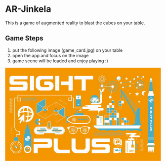 # AR-Jinkela

This is a game of augmented reality to blast the cubes on your table.

## Game Steps

1. put the following image (game_card.jpg) on your table
2. open the app and focus on the image
3. game scene will be loaded and enjoy playing :)

![game_card](game_card.jpg)